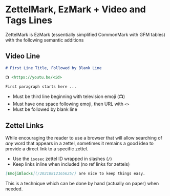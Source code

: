 # ZettelMark, EzMark + Video and Tags Lines

ZettelMark is EzMark (essentially simplified CommonMark with GFM tables)
with the following semantic additions

## Video Line

```markdown
# First Line Title, Followed by Blank Line

📺 <https://youtu.be/<id>

First paragraph starts here ...
```

* Must be third line beginning with television emoji (📺)
* Must have one space following emoji, then URL with `<>`
* Must be followed by blank line
## Zettel Links

While encouraging the reader to use a browser that will allow searching
of *any* word that appears in a zettel, sometimes it remains a good idea
to provide a direct link to a specific zettel.

* Use the `isosec` zettel ID wrapped in slashes (`/`)
* Keep links inline when included (no ref links for zettels)

```markdown
[EmojiBlocks](/20210812165625/) are nice to keep things easy.
```

This is a technique which can be done by hand (actually on paper) when
needed.

